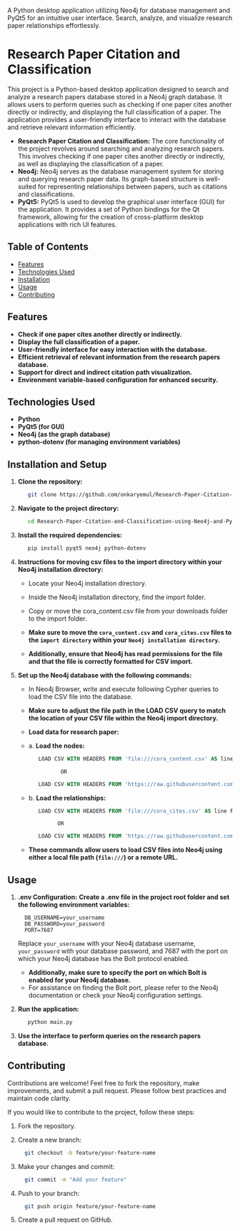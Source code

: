 A Python desktop application utilizing Neo4j for database management and PyQt5 for an intuitive user interface. Search, analyze, and visualize research paper relationships effortlessly.


# Research Paper Citation and Classification

This project is a Python-based desktop application designed to search and analyze a research papers database stored in a Neo4j graph database. It allows users to perform queries such as checking if one paper cites another directly or indirectly, and displaying the full classification of a paper. The application provides a user-friendly interface to interact with the database and retrieve relevant information efficiently.

- **Research Paper Citation and Classification:** The core functionality of the project revolves around searching and analyzing research papers. This involves checking if one paper cites another directly or indirectly, as well as displaying the classification of a paper.
- **Neo4j:** Neo4j serves as the database management system for storing and querying research paper data. Its graph-based structure is well-suited for representing relationships between papers, such as citations and classifications.
- **PyQt5:** PyQt5 is used to develop the graphical user interface (GUI) for the application. It provides a set of Python bindings for the Qt framework, allowing for the creation of cross-platform desktop applications with rich UI features.


## Table of Contents

- [Features](#features)
- [Technologies Used](#technologies-used)
- [Installation](#installation)
- [Usage](#usage)
- [Contributing](#contributing)

## Features

- **Check if one paper cites another directly or indirectly.**
- **Display the full classification of a paper.**
- **User-friendly interface for easy interaction with the database.**
- **Efficient retrieval of relevant information from the research papers database.**
- **Support for direct and indirect citation path visualization.**
- **Environment variable-based configuration for enhanced security.**


## Technologies Used

- **Python**
- **PyQt5 (for GUI)**
- **Neo4j (as the graph database)**
- **python-dotenv (for managing environment variables)**


## Installation and Setup

1. **Clone the repository:**

   ```bash
      git clone https://github.com/onkaryemul/Research-Paper-Citation-and-Classification-using-Neo4j-and-PyQt5.git
   ```

2. **Navigate to the project directory:**

   ```bash
      cd Research-Paper-Citation-and-Classification-using-Neo4j-and-PyQt5
   ```
   
3. **Install the required dependencies:**
   
    ```bash
       pip install pyqt5 neo4j python-dotenv
    ```

4. **Instructions for moving csv files to the import directory within your Neo4j installation directory:**
   - Locate your Neo4j installation directory.
   - Inside the Neo4j installation directory, find the import folder.
   - Copy or move the cora_content.csv file from your downloads folder to the import folder.
     
   - **Make sure to move the `cora_content.csv` and `cora_cites.csv` files to the `import directory` within your `Neo4j installation directory`.**
   - **Additionally, ensure that Neo4j has read permissions for the file and that the file is correctly formatted for CSV import.**

5. **Set up the Neo4j database with the following commands:**
   - In Neo4j Browser, write and execute following Cypher queries to load the CSV file into the database.
   
   - **Make sure to adjust the file path in the LOAD CSV query to match the location of your CSV file within the Neo4j import directory.**
   
   - **Load data for research paper:**
   - a. **Load the nodes:**

      ```sql
         LOAD CSV WITH HEADERS FROM 'file:///cora_content.csv' AS line FIELDTERMINATOR ',' CREATE (:Paper {id: line.paper_id, class: line.label})
      ```
                   OR
      ```sql
         LOAD CSV WITH HEADERS FROM 'https://raw.githubusercontent.com/ngshya/datasets/master/cora/cora_content.csv' AS line FIELDTERMINATOR ',' CREATE (:Paper {id: line.paper_id, class: line.label})
      ```

   - b. **Load the relationships:**

      ```sql
         LOAD CSV WITH HEADERS FROM 'file:///cora_cites.csv' AS line FIELDTERMINATOR ','  MATCH (citing_paper:Paper {id: line.citing_paper_id}), (cited_paper:Paper {id: line.cited_paper_id}) CREATE (citing_paper)-[:CITES]->(cited_paper)
      ```
                  OR     
      ```sql
         LOAD CSV WITH HEADERS FROM 'https://raw.githubusercontent.com/ngshya/datasets/master/cora/cora_cites.csv' AS line FIELDTERMINATOR ',' MATCH (citing_paper:Paper {id: line.citing_paper_id}),(cited_paper:Paper {id: line.cited_paper_id}) CREATE (citing_paper)-[:CITES]->(cited_paper)
      ```

   - **These commands allow users to load CSV files into Neo4j using either a local file path (`file:///`) or a remote URL.**


## Usage

1. **.env Configuration:**
   **Create a .env file in the project root folder and set the following environment variables:**
      
    ```env
      DB_USERNAME=your_username
      DB_PASSWORD=your_password
      PORT=7687
    ```
    
    Replace `your_username` with your Neo4j database username, `your_password` with your database password, and 7687 with the port on which your Neo4j database has the Bolt protocol enabled.
    - **Additionally, make sure to specify the port on which Bolt is enabled for your Neo4j database.**
    - For assistance on finding the Bolt port, please refer to the Neo4j documentation or check your Neo4j configuration settings.
   
2. **Run the application:**

    ```bash
       python main.py
    ```

3. **Use the interface to perform queries on the research papers database.**


## Contributing

Contributions are welcome! Feel free to fork the repository, make improvements, and submit a pull request. Please follow best practices and maintain code clarity.

If you would like to contribute to the project, follow these steps:

1. Fork the repository.

2. Create a new branch:

   ```bash
     git checkout -b feature/your-feature-name
   ```
   
3. Make your changes and commit:

   ```bash
     git commit -m "Add your feature"
   ```

4. Push to your branch:

   ```bash
     git push origin feature/your-feature-name
   ```
   
5. Create a pull request on GitHub.
